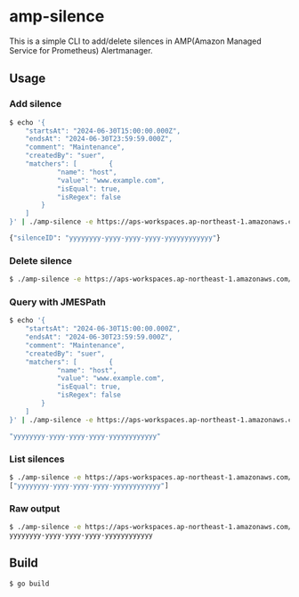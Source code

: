 # amp-silence

This is a simple CLI to add/delete silences in AMP(Amazon Managed Service for Prometheus) Alertmanager.

## Usage

### Add silence

```bash
$ echo '{
    "startsAt": "2024-06-30T15:00:00.000Z",
    "endsAt": "2024-06-30T23:59:59.000Z",
    "comment": "Maintenance",
    "createdBy": "suer",
    "matchers": [        {
            "name": "host",
            "value": "www.example.com",
            "isEqual": true,
            "isRegex": false
        }
    ]
}' | ./amp-silence -e https://aps-workspaces.ap-northeast-1.amazonaws.com/workspaces/ws-xxxxxxxx-xxxx-xxxx-xxxx-xxxxxxxxxxxx/ -a

{"silenceID": "yyyyyyyy-yyyy-yyyy-yyyy-yyyyyyyyyyyy"}
```

### Delete silence

```bash
$ ./amp-silence -e https://aps-workspaces.ap-northeast-1.amazonaws.com/workspaces/ws-xxxxxxxx-xxxx-xxxx-xxxx-xxxxxxxxxxxx/ -d -s yyyyyyyy-yyyy-yyyy-yyyy-yyyyyyyyyyyy
```

### Query with JMESPath

```bash
$ echo '{
    "startsAt": "2024-06-30T15:00:00.000Z",
    "endsAt": "2024-06-30T23:59:59.000Z",
    "comment": "Maintenance",
    "createdBy": "suer",
    "matchers": [        {
            "name": "host",
            "value": "www.example.com",
            "isEqual": true,
            "isRegex": false
        }
    ]
}' | ./amp-silence -e https://aps-workspaces.ap-northeast-1.amazonaws.com/workspaces/ws-xxxxxxxx-xxxx-xxxx-xxxx-xxxxxxxxxxxx/ -a -q 'silenceID'

"yyyyyyyy-yyyy-yyyy-yyyy-yyyyyyyyyyyy"
```

### List silences

```bash
$ ./amp-silence -e https://aps-workspaces.ap-northeast-1.amazonaws.com/workspaces/ws-xxxxxxxx-xxxx-xxxx-xxxx-xxxxxxxxxxxx/ -l -q "[].id"
["yyyyyyyy-yyyy-yyyy-yyyy-yyyyyyyyyyyy"]
```

### Raw output

```bash
$ ./amp-silence -e https://aps-workspaces.ap-northeast-1.amazonaws.com/workspaces/ws-xxxxxxxx-xxxx-xxxx-xxxx-xxxxxxxxxxxx/ -l -q "[0].id" -r
yyyyyyyy-yyyy-yyyy-yyyy-yyyyyyyyyyyy
```

## Build

```bash
$ go build
```
